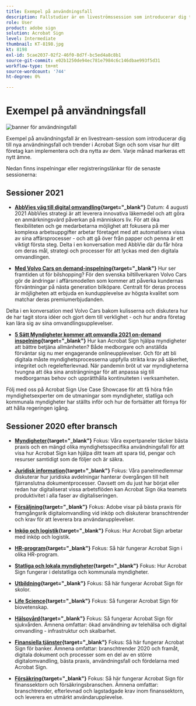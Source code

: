 ```yaml
---
title: Exempel på användningsfall
description: Fallstudier är en liveströmssession som introducerar dig till nya användningsfall och trender i Acrobat Sign och som visar hur din organisation kan implementera och dra nytta av dem
role: User
product: adobe sign
solution: Acrobat Sign
level: Intermediate
thumbnail: KT-8198.jpg
kt: 8198
exl-id: 5cae2037-02f2-46f0-8d7f-bc5ed4a8c8b1
source-git-commit: e02b1250de94ec781e7984c6c146dbae993f5d31
workflow-type: tm+mt
source-wordcount: '744'
ht-degree: 0%

---
```


# Exempel på användningsfall

![banner för användningsfall](../assets/UCSC_Rebrand.png)

Exempel på användningsfall är en livestream-session som introducerar dig till nya användningsfall och trender i Acrobat Sign och som visar hur ditt företag kan implementera och dra nytta av dem. Varje månad markeras ett nytt ämne.

Nedan finns inspelningar eller registreringslänkar för de senaste sessionerna:

## Sessioner 2021

* **[AbbVies väg till digital omvandling](https://use-case-showcase-with-abbvie.joinus.adobeevents.com/){target="_blank"}**
Datum: 4 augusti 2021 AbbVies strategi är att leverera innovativa läkemedel och att göra en anmärkningsvärd påverkan på människors liv. För att öka flexibiliteten och ge medarbetarna möjlighet att fokusera på mer komplexa arbetsuppgifter arbetar företaget med att automatisera vissa av sina affärsprocesser - och att gå över från papper och penna är ett viktigt första steg. Delta i en konversation med AbbVie där du får höra om deras mål, strategi och processer för att lyckas med den digitala omvandlingen.

* **[Med Volvo Cars on demand-inspelning](https://gateway.on24.com/wcc/eh/2172296/lp/2963219/adobe-sign-use-case-showcase%3A-featuring-volvo-cars/){target="_blank"}**
Hur ser framtiden ut för bilshopping? För den svenska biltillverkaren Volvo Cars gör de ändringar i affärsmodellen som kommer att påverka kundernas förväntningar på nästa generation bilköpare. Centralt för deras process är möjligheten att erbjuda en kundupplevelse av högsta kvalitet som matchar deras premiumerbjudanden.

Delta i en konversation med Volvo Cars bakom kulisserna och diskutera hur de har tagit stora idéer och gjort dem till verklighet - och hur andra företag kan lära sig av sina omvandlingsupplevelser.

* **[5 Sätt Myndigheter kommer att omvandla 2021 on-demand inspelning](https://gateway.on24.com/wcc/eh/2172296/lp/2790280/5-ways-government-agencies-will-transform-in-2021-/){target="_blank"}**
Hur kan Acrobat Sign hjälpa myndigheter att bättre betjäna allmänheten? Både medborgare och anställda förväntar sig nu mer engagerande onlineupplevelser. Och för att bli digitala måste myndighetsprocesserna uppfylla strikta krav på säkerhet, integritet och regelefterlevnad. När pandemin bröt ut var myndigheterna tvungna att öka sina ansträngningar för att anpassa sig till medborgarnas behov och upprätthålla kontinuiteten i verksamheten.

Följ med oss på Acrobat Sign Use Case Showcase för att få höra från myndighetsexperter om de utmaningar som myndigheter, statliga och kommunala myndigheter har ställts inför och hur de fortsätter att förnya för att hålla regeringen igång.

## Sessioner 2020 efter bransch

* **[Myndigheter](https://event.on24.com/wcc/r/2790280/7FFF27458A6834FDF8C73C5149637590?partnerref=EXL){target="_blank"}**
Fokus: Våra expertpaneler täcker bästa praxis och en mängd olika myndighetsspecifika användningsfall för att visa hur Acrobat Sign kan hjälpa ditt team att spara tid, pengar och resurser samtidigt som de följer och är säkra.

* **[Juridisk information](https://event.on24.com/wcc/r/2634329/292CA0B317E56600A114508CC55376BF?partnerref=EXL){target="_blank"}**
Fokus: Våra panelmedlemmar diskuterar hur juridiska avdelningar hanterar övergången till helt fjärranslutna dokumentprocesser. Oavsett om du just har börjat eller redan har digitaliserat vissa arbetsflöden kan Acrobat Sign öka teamets produktivitet i alla faser av digitaliseringen.

* **[Försäljning](https://acrobat.adobe.com/us/en/business/webinars/adobe-sign-use-case-showcase-sales.html){target="_blank"}**
Fokus: Adobe visar på bästa praxis för framgångsrik digitalomvandling vid inköp och diskuterar branschtrender och krav för att leverera bra användarupplevelser.

* **[Inköp och logistik](https://event.on24.com/wcc/r/2514418/278FB6F16C198E2B866CF487AF9514F6){target="_blank"}**
Fokus: Hur Acrobat Sign arbetar med inköp och logistik.

* **[HR-program](https://event.on24.com/wcc/r/2351937/D9E34A102F309DFCAF0D07D5192BD66D){target="_blank"}**
Fokus: Så här fungerar Acrobat Sign i olika HR-program.

* **[Statliga och lokala myndigheter](https://event.on24.com/wcc/r/2351937/D9E34A102F309DFCAF0D07D5192BD66D){target="_blank"}**
Fokus: Hur Acrobat Sign fungerar i delstatliga och kommunala myndigheter.

* **[Utbildning](https://event.on24.com/wcc/r/2241711/762243D5EE65DAC44D3AE7BCCD3388A7){target="_blank"}**
Fokus: Så här fungerar Acrobat Sign för skolor.

* **[Life Science](https://event.on24.com/wcc/r/2204781/2C266134D08DDE48E17C77746F192AA6){target="_blank"}**
Fokus: Så fungerar Acrobat Sign för biovetenskap.

* **[Hälsovård](https://event.on24.com/wcc/r/2202626/1D60C42BD396AE273CB09CF53F1051BE){target="_blank"}**
Fokus: Så fungerar Acrobat Sign för sjukvården. Ämnena omfattar: ökad användning av telehälsa och digital omvandling - infrastruktur och skalbarhet.

* **[Finansiella tjänster](https://event.on24.com/wcc/r/2177152/40A4315A5D32F21AFB5EB03E25C15992){target="_blank"}**
Fokus: Så här fungerar Acrobat Sign för banker. Ämnena omfattar: branschtrender 2020 och framåt, digitala dokument och processer som en del av en större digitalomvandling, bästa praxis, användningsfall och fördelarna med Acrobat Sign.

* **[Försäkring](https://event.on24.com/wcc/r/2162717/1449ED610AD3B545004079728D9AE0F6){target="_blank"}**
Fokus: Så här fungerar Acrobat Sign för finanssektorn och försäkringsbranschen. Ämnena omfattar: branschtrender, efterlevnad och lagstadgade krav inom finanssektorn, och leverera en utmärkt användarupplevelse.
